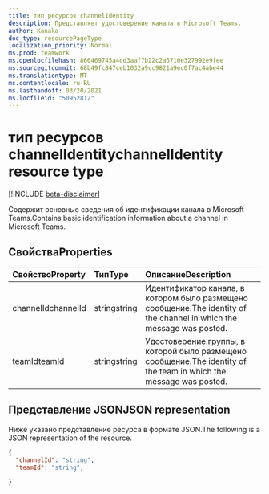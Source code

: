 ```yaml
---
title: тип ресурсов channelIdentity
description: Представляет удостоверение канала в Microsoft Teams.
author: Kanaka
doc_type: resourcePageType
localization_priority: Normal
ms.prod: teamwork
ms.openlocfilehash: 866469745a4dd3aaf7b22c2a6710e327992e9fee
ms.sourcegitcommit: 68b49fc847ceb1032a9cc9821a9ec0f7ac4abe44
ms.translationtype: MT
ms.contentlocale: ru-RU
ms.lasthandoff: 03/20/2021
ms.locfileid: "50952812"
---
```

# <a name="channelidentity-resource-type"></a><span data-ttu-id="37372-103">тип ресурсов channelIdentity</span><span class="sxs-lookup"><span data-stu-id="37372-103">channelIdentity resource type</span></span>

[!INCLUDE [beta-disclaimer](../../includes/beta-disclaimer.md)]


<span data-ttu-id="37372-104">Содержит основные сведения об идентификации канала в Microsoft Teams.</span><span class="sxs-lookup"><span data-stu-id="37372-104">Contains basic identification information about a channel in Microsoft Teams.</span></span>

## <a name="properties"></a><span data-ttu-id="37372-105">Свойства</span><span class="sxs-lookup"><span data-stu-id="37372-105">Properties</span></span>

| <span data-ttu-id="37372-106">Свойство</span><span class="sxs-lookup"><span data-stu-id="37372-106">Property</span></span>   | <span data-ttu-id="37372-107">Тип</span><span class="sxs-lookup"><span data-stu-id="37372-107">Type</span></span> |<span data-ttu-id="37372-108">Описание</span><span class="sxs-lookup"><span data-stu-id="37372-108">Description</span></span>|
|:---------------|:--------|:----------|
|<span data-ttu-id="37372-109">channelId</span><span class="sxs-lookup"><span data-stu-id="37372-109">channelId</span></span>|<span data-ttu-id="37372-110">string</span><span class="sxs-lookup"><span data-stu-id="37372-110">string</span></span>|  <span data-ttu-id="37372-111">Идентификатор канала, в котором было размещено сообщение.</span><span class="sxs-lookup"><span data-stu-id="37372-111">The identity of the channel in which the message was posted.</span></span>|
|<span data-ttu-id="37372-112">teamId</span><span class="sxs-lookup"><span data-stu-id="37372-112">teamId</span></span>|<span data-ttu-id="37372-113">string</span><span class="sxs-lookup"><span data-stu-id="37372-113">string</span></span>|  <span data-ttu-id="37372-114">Удостоверение группы, в которой было размещено сообщение.</span><span class="sxs-lookup"><span data-stu-id="37372-114">The identity of the team in which the message was posted.</span></span>|

## <a name="json-representation"></a><span data-ttu-id="37372-115">Представление JSON</span><span class="sxs-lookup"><span data-stu-id="37372-115">JSON representation</span></span>

<span data-ttu-id="37372-116">Ниже указано представление ресурса в формате JSON.</span><span class="sxs-lookup"><span data-stu-id="37372-116">The following is a JSON representation of the resource.</span></span>

<!-- {
  "blockType": "resource",
  "optionalProperties": [
    
  ],
  "@odata.type": "microsoft.graph.channelIdentity"
}-->

```json
{
  "channelId": "string",
  "teamId": "string",
  
}
```

<!-- uuid: 4DFA000D-1A5F-4299-B3DD-835E4DD2F3BF
2015-10-25 14:57:30 UTC -->
<!-- {
  "type": "#page.annotation",
  "description": "channel identity  resource",
  "keywords": "",
  "section": "documentation",
  "tocPath": ""
}-->

